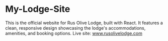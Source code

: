 # My-Lodge-Site
This is the official website for Rus Olive Lodge, built with React. It features a clean, responsive design showcasing the lodge's accommodations, amenities, and booking options.  Live site: www.rusolivelodge.com
